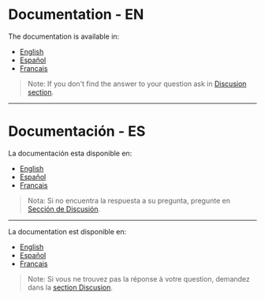 
# Documentation - EN

The documentation is available in:

- [English](en/readme.md)
- [Español](es/readme.md)
- [Francais](fr/readme.md)

> Note: If you don't find the answer to your question ask in [Discusion section](https://github.com/FBoucher/learningaz900/discussions).

---

# Documentación - ES

La documentación esta disponible en:

- [English](en/readme.md)
- [Español](es/readme.md)
- [Francais](fr/readme.md)

> Nota: Si no encuentra la respuesta a su pregunta, pregunte en [Sección de Discusión](https://github.com/FBoucher/learningaz900/discussions).

---

La documentation est disponible en:

- [English](en/readme.md)
- [Español](es/readme.md)
- [Francais](fr/readme.md)

> Note: Si vous ne trouvez pas la réponse à votre question, demandez dans la [section Discusion](https://github.com/FBoucher/learningaz900/discussions).

